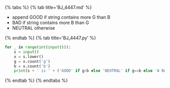 {% tabs %}
{% tab title='BJ_4447.md' %}

* append GOOD if string contains more G than B
* BAD if string contains more B than G
* NEUTRAL otherwise

{% endtab %}
{% tab title='BJ_4447.py' %}

```py
for _ in range(int(input())):
	s = input()
	x = s.lower()
	g = x.count('g')
	b = x.count('b')
	print(s + ' is ' + ('GOOD' if g>b else 'NEUTRAL' if g==b else 'A BADDY'))
```

{% endtab %}
{% endtabs %}